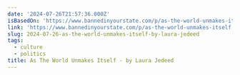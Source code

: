 ```yaml
---
date: '2024-07-26T21:57:36.000Z'
isBasedOn: 'https://www.bannedinyourstate.com/p/as-the-world-unmakes-itself'
link: 'https://www.bannedinyourstate.com/p/as-the-world-unmakes-itself'
slug: 2024-07-26-as-the-world-unmakes-itself-by-laura-jedeed
tags:
  - culture
  - politics
title: As The World Unmakes Itself - by Laura Jedeed
---
```

 
